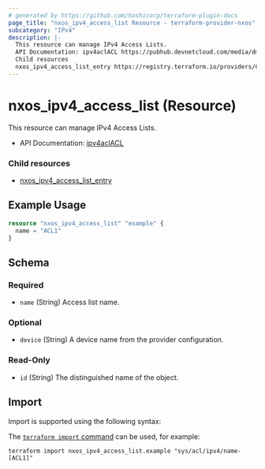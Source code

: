 ```yaml
---
# generated by https://github.com/hashicorp/terraform-plugin-docs
page_title: "nxos_ipv4_access_list Resource - terraform-provider-nxos"
subcategory: "IPv4"
description: |-
  This resource can manage IPv4 Access Lists.
  API Documentation: ipv4aclACL https://pubhub.devnetcloud.com/media/dme-docs-10-2-2/docs/Security%20and%20Policing/ipv4acl:ACL/
  Child resources
  nxos_ipv4_access_list_entry https://registry.terraform.io/providers/CiscoDevNet/nxos/latest/docs/resources/ipv4_access_list_entry
---
```


# nxos_ipv4_access_list (Resource)

This resource can manage IPv4 Access Lists.

- API Documentation: [ipv4aclACL](https://pubhub.devnetcloud.com/media/dme-docs-10-2-2/docs/Security%20and%20Policing/ipv4acl:ACL/)

### Child resources

- [nxos_ipv4_access_list_entry](https://registry.terraform.io/providers/CiscoDevNet/nxos/latest/docs/resources/ipv4_access_list_entry)

## Example Usage

```terraform
resource "nxos_ipv4_access_list" "example" {
  name = "ACL1"
}
```

<!-- schema generated by tfplugindocs -->
## Schema

### Required

- `name` (String) Access list name.

### Optional

- `device` (String) A device name from the provider configuration.

### Read-Only

- `id` (String) The distinguished name of the object.

## Import

Import is supported using the following syntax:

The [`terraform import` command](https://developer.hashicorp.com/terraform/cli/commands/import) can be used, for example:

```shell
terraform import nxos_ipv4_access_list.example "sys/acl/ipv4/name-[ACL1]"
```

